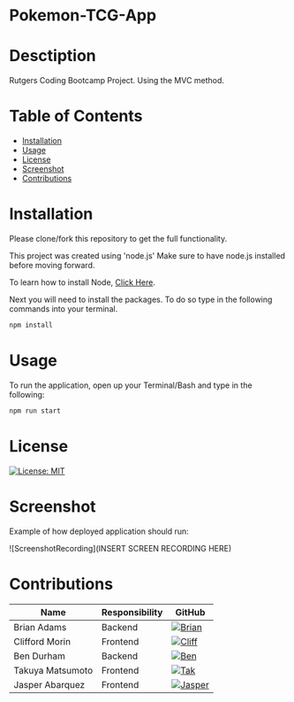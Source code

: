 # Pokemon-TCG-App

# Desctiption
Rutgers Coding Bootcamp Project. Using the MVC method.

# Table of Contents
  * [Installation](#Installation)
  * [Usage](#Usage)
  * [License](#License)
  * [Screenshot](#Screenshot)
  * [Contributions](#Contributions)

# Installation
Please clone/fork this repository to get the full functionality.

This project was created using 'node.js' Make sure to have node.js installed before moving forward.

To learn how to install Node, [Click Here](https://nodejs.org/en/download/package-manager/).


Next you will need to install the packages. To do so type in the following commands into your terminal.

```bash
npm install
```





# Usage
To run the application, open up your Terminal/Bash and type in the following:

```bash
npm run start
```

# License

[![License: MIT](https://img.shields.io/badge/License-MIT-yellow.svg?style=flat-square)](https://github.com/thebadams/Pokemon-TCG-App/blob/development-trunk/LICENSE)


# Screenshot

Example of how deployed application should run:

![ScreenshotRecording](INSERT SCREEN RECORDING HERE)

# Contributions


Name | Responsibility | GitHub
-------- | ---------- | ---------
Brian Adams | Backend | [![Brian](https://img.shields.io/badge/GitHub-Brian-FF7000.svg?style=flat-square&logo=github)](https://github.com/thebadams) 
Clifford Morin | Frontend | [![Cliff](https://img.shields.io/badge/GitHub-Clifford-1515CA.svg?style=flat-square&logo=github)](https://github.com/CliffordMorin)
Ben Durham  | Backend | [![Ben](https://img.shields.io/badge/GitHub-Ben-368016.svg?style=flat-square&logo=github)](https://github.com/bdurham227)
Takuya Matsumoto | Frontend | [![Tak](https://img.shields.io/badge/GitHub-Takuya-7F11C9.svg?style=flat-square&logo=github)](https://github.com/TakuyaMats)
Jasper Abarquez  | Frontend | [![Jasper](https://img.shields.io/badge/GitHub-Jasper-B01030.svg?style=flat-square&logo=github)](https://github.com/KuyaJasper) 
